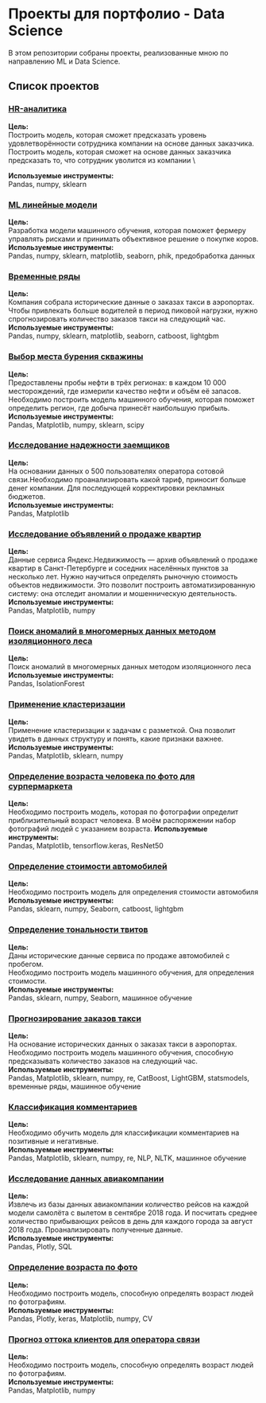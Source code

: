 # Проекты для портфолио - Data Science

В этом репозитории собраны проекты, реализованные мною по направлению ML и Data Science.

## Список проектов

### [HR-аналитика](https://github.com/Vladislavhgtech/ds_portfolio_projects/blob/main/HR-%D0%B0%D0%BD%D0%B0%D0%BB%D0%B8%D1%82%D0%B8%D0%BA%D0%B0/hr_analitics.ipynb)

**Цель:**\
Построить модель, которая сможет предсказать уровень удовлетворённости сотрудника компании на основе данных заказчика.
Построить модель, которая сможет на основе данных заказчика предсказать то, что сотрудник уволится из компании
\

**Используемые инструменты:**\
Pandas, numpy, sklearn


### [ML линейные модели](https://github.com/Vladislavhgtech/ds_portfolio_projects/tree/main/ML%20%D0%BB%D0%B8%D0%BD%D0%B5%D0%B9%D0%BD%D1%8B%D0%B5%20%D0%BC%D0%BE%D0%B4%D0%B5%D0%BB%D0%B8)

**Цель:**\
Разработка модели машинного обучения, которая поможет фермеру управлять рисками и принимать объективное решение о покупке коров.
\
**Используемые инструменты:**\
Pandas, numpy, sklearn, matplotlib, seaborn, phik, предобработка данных


### [Временные ряды](https://github.com/Vladislavhgtech/ds_portfolio_projects/blob/main/%D0%92%D1%80%D0%B5%D0%BC%D0%B5%D0%BD%D0%BD%D1%8B%D0%B5%20%D1%80%D1%8F%D0%B4%D1%8B/time_series.ipynb)

**Цель:**\
Компания собрала исторические данные о заказах такси в аэропортах. Чтобы привлекать больше водителей в период пиковой нагрузки, нужно спрогнозировать количество заказов такси на следующий час.
\
**Используемые инструменты:**\
Pandas, numpy, sklearn, matplotlib, seaborn, catboost, lightgbm


### [Выбор места бурения скважины](https://github.com/Vladislavhgtech/ds_portfolio_projects/blob/main/%D0%92%D1%8B%D0%B1%D0%BE%D1%80%20%D0%BC%D0%B5%D1%81%D1%82%D0%B0%20%D0%B1%D1%83%D1%80%D0%B5%D0%BD%D0%B8%D1%8F%20%D1%81%D0%BA%D0%B2%D0%B0%D0%B6%D0%B8%D0%BD%D1%8B/well_drilling_location.ipynb)

**Цель:**\
Предоставлены пробы нефти в трёх регионах: в каждом 10 000 месторождений, где измерили качество нефти и объём её запасов.
Необходимо построить модель машинного обучения, которая поможет определить регион, где добыча принесёт наибольшую прибыль.
\
**Используемые инструменты:**\
Pandas, Matplotlib, numpy, sklearn, scipy


### [Исследование надежности заемщиков](https://github.com/Vladislavhgtech/ds_portfolio_projects/blob/main/%D0%98%D1%81%D1%81%D0%BB%D0%B5%D0%B4%D0%BE%D0%B2%D0%B0%D0%BD%D0%B8%D0%B5%20%D0%BD%D0%B0%D0%B4%D0%B5%D0%B6%D0%BD%D0%BE%D1%81%D1%82%D0%B8%20%D0%B7%D0%B0%D0%B5%D0%BC%D1%89%D0%B8%D0%BA%D0%BE%D0%B2/reliability_investigation.ipynb)

**Цель:**\
На основании данных о 500 пользователях оператора сотовой связи.Необходимо проанализировать какой тариф, приносит больше денег компании. Для последующей корректировки рекламных бюджетов.
\
**Используемые инструменты:**\
Pandas, Matplotlib


### [Исследование объявлений о продаже квартир](https://github.com/Vladislavhgtech/ds_portfolio_projects/blob/main/%D0%98%D1%81%D1%81%D0%BB%D0%B5%D0%B4%D0%BE%D0%B2%D0%B0%D0%BD%D0%B8%D0%B5%20%D0%BE%D0%B1%D1%8A%D1%8F%D0%B2%D0%BB%D0%B5%D0%BD%D0%B8%D0%B9%20%D0%BD%D0%B5%D0%B4%D0%B2%D0%B8%D0%B6%D0%B8%D0%BC%D0%BE%D1%81%D1%82%D0%B8/real_estate.ipynb)

**Цель:**\
Данные сервиса Яндекс.Недвижимость — архив объявлений о продаже квартир в Санкт-Петербурге и соседних населённых пунктов за несколько лет. Нужно научиться определять рыночную стоимость объектов недвижимости. Это позволит построить автоматизированную систему: она отследит аномалии и мошенническую деятельность.
\
**Используемые инструменты:**\
Pandas, Matplotlib, numpy


### [Поиск аномалий в многомерных данных методом изоляционного леса](https://github.com/Vladislavhgtech/ds_portfolio_projects/blob/main/%D0%9A%D0%BB%D0%B0%D1%81%D1%82%D0%B5%D1%80%D0%B8%D0%B7%D0%B0%D1%86%D0%B8%D1%8F/isolation_forest.ipynb)

**Цель:**\
Поиск аномалий в многомерных данных методом изоляционного леса
\
**Используемые инструменты:**\
Pandas, IsolationForest


### [Применение кластеризации](https://github.com/Vladislavhgtech/ds_portfolio_projects/blob/main/%D0%9A%D0%BB%D0%B0%D1%81%D1%82%D0%B5%D1%80%D0%B8%D0%B7%D0%B0%D1%86%D0%B8%D1%8F/k_means.ipynb)

**Цель:**\
Применение кластеризации к задачам с разметкой. Она позволит увидеть в данных структуру и понять, какие признаки важнее.
\
**Используемые инструменты:**\
Pandas, Matplotlib, sklearn, numpy



### [Определение возраста человека по фото для сурпермаркета](https://github.com/Vladislavhgtech/ds_portfolio_projects/blob/main/%D0%9A%D0%BE%D0%BC%D0%BF%D1%8C%D1%8E%D1%82%D0%B5%D1%80%D0%BD%D0%BE%D0%B5%20%D0%B7%D1%80%D0%B5%D0%BD%D0%B8%D0%B5/age_determining_new.ipynb)

**Цель:**\
Необходимо построить модель, которая по фотографии определит приблизительный возраст человека. В моём распоряжении набор фотографий людей с указанием возраста.
**Используемые инструменты:**\
Pandas, Matplotlib, tensorflow.keras, ResNet50



### [Определение стоимости автомобилей](https://github.com/Vladislavhgtech/ds_portfolio_projects/blob/main/%D0%9E%D0%BF%D1%80%D0%B5%D0%B4%D0%B5%D0%BB%D0%B5%D0%BD%D0%B8%D0%B5%20%D1%81%D1%82%D0%BE%D0%B8%D0%BC%D0%BE%D1%81%D1%82%D0%B8%20%D0%B0%D0%B2%D1%82%D0%BE%D0%BC%D0%BE%D0%B1%D0%B8%D0%BB%D1%8F/car_price.ipynb)
**Цель:**\
Необходимо построить модель для определения стоимости автомобиля 
\
**Используемые инструменты:**\
Pandas, sklearn, numpy,  Seaborn, catboost, lightgbm



### [Определение тональности твитов](https://github.com/Vladislavhgtech/ds_portfolio_projects/blob/main/%D0%9E%D0%BF%D1%80%D0%B5%D0%B4%D0%B5%D0%BB%D0%B5%D0%BD%D0%B8%D0%B5%20%D1%82%D0%BE%D0%BD%D0%B0%D0%BB%D1%8C%D0%BD%D0%BE%D1%81%D1%82%D0%B8%20%D1%82%D0%B5%D0%BA%D1%81%D1%82%D0%B0/tonality_determining.ipynb)
**Цель:**\
Даны исторические данные сервиса по продаже автомобилей с пробегом.\
Необходимо построить модель машинного обучения, для определения стоимости.\
**Используемые инструменты:**\
Pandas, sklearn, numpy,  Seaborn, машинное обучение

### [Прогнозирование заказов такси](https://github.com/SergeyKrasikov/yandex-praktikum-projects/tree/master/Прогнозирование%20заказов%20такси)
**Цель:**\
На основание исторических данных о заказах такси в аэропортах.\
Необходимо построить модель машинного обучения, способную предсказывать количество заказов на следующий час.\
**Используемые инструменты:**\
Pandas, Matplotlib, sklearn, numpy, re, CatBoost, LightGBM, statsmodels, временные ряды, машинное обучение

### [Классификация комментариев](https://github.com/SergeyKrasikov/yandex-praktikum-projects/tree/master/Классификация%20комментариев)
**Цель:**\
Необходимо обучить модель для классификации комментариев на позитивные и негативные.\
**Используемые инструменты:**\
Pandas, Matplotlib, sklearn, numpy, re, NLP, NLTK, машинное обучение

### [Исследование данных авиакомпании](https://github.com/SergeyKrasikov/yandex-praktikum-projects/blob/master/Исследование%20данных%20авиакомпании)
**Цель:**\
Извлечь из базы данных авиакомпании количество рейсов на каждой модели самолёта с вылетом в сентябре 2018 года. И посчитать среднее количество прибывающих рейсов в день для каждого города за август 2018 года. Проанализировать полученные данные.\
**Используемые инструменты:**\
Pandas, Plotly, SQL

### [Определение возраста по фото](https://github.com/SergeyKrasikov/yandex-praktikum-projects/tree/master/Определение%20возраста%20по%20фото)
**Цель:**\
Необходимо построить модель, способную определять возраст людей по фотографиям.\
**Используемые инструменты:**\
Pandas, Plotly, keras, Matplotlib, numpy, CV

### [Прогноз оттока клиентов для оператора связи](https://github.com/SergeyKrasikov/yandex-praktikum-projects/tree/master/Определение%20возраста%20по%20фото)
**Цель:**\
Необходимо построить модель, способную определять возраст людей по фотографиям.\
**Используемые инструменты:**\
Pandas, Matplotlib, numpy


